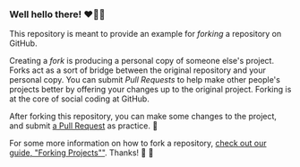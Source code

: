### Well hello there! ❤🧡💛

This repository is meant to provide an example for *forking* a repository on GitHub.

Creating a *fork* is producing a personal copy of someone else's project. Forks act as a sort of bridge between the original repository and your personal copy. You can submit *Pull Requests* to help make other people's projects better by offering your changes up to the original project. Forking is at the core of social coding at GitHub. 

After forking this repository, you can make some changes to the project, and submit [a Pull Request](https://github.com/octocat/Spoon-Knife/pulls) as practice. 🐠

For some more information on how to fork a repository, [check out our guide, "Forking Projects""](http://guides.github.com/overviews/forking/). Thanks! :sparkling_heart: 📀
